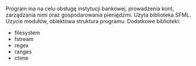 Program ma na celu obsługę instytucji bankowej, prowadzenia kont, zarządzania nimi oraz 
gospodarowania pieniędzmi. Użyta biblioteka SFML. Uzycie modułów, obiektowa struktura programu.
Dodatkowe biblioteki:
* filesystem
* fstream
* regex
* ranges
* ctime